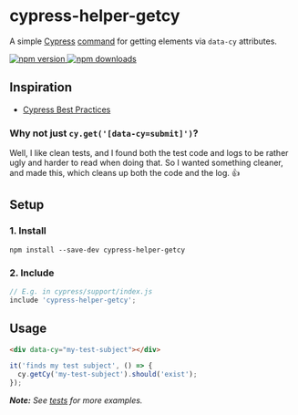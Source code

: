 # cypress-helper-getcy

A simple [Cypress](https://www.cypress.io/) [command](https://docs.cypress.io/api/cypress-api/custom-commands.html) for getting elements via `data-cy` attributes.

[![npm version](https://img.shields.io/npm/v/cypress-helper-getcy.svg?style=flat-square) ![npm downloads](https://img.shields.io/npm/dm/cypress-helper-getcy?style=flat-square)](https://www.npmjs.com/package/cypress-helper-getcy)

## Inspiration

- [Cypress Best Practices](https://docs.cypress.io/guides/references/best-practices.html#Selecting-Elements)

### Why not just `cy.get('[data-cy=submit]')`?

Well, I like clean tests, and I found both the test code and logs to be rather ugly and harder to read when doing that. So I wanted something cleaner, and made this, which cleans up both the code and the log. 👍

## Setup

### 1. Install

```shell
npm install --save-dev cypress-helper-getcy
```

### 2. Include

```js
// E.g. in cypress/support/index.js
include 'cypress-helper-getcy';
```

## Usage

```html
<div data-cy="my-test-subject"></div>
```

```js
it('finds my test subject', () => {
  cy.getCy('my-test-subject').should('exist');
});
```

_**Note:** See [tests](test/tests/getCy.ts) for more examples._
